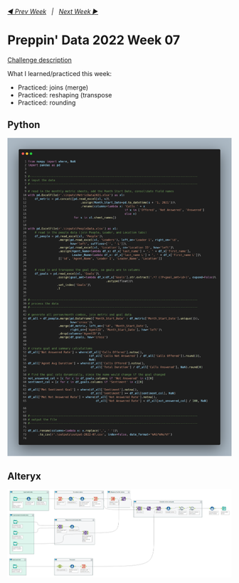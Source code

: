 <h6><a href="..\preppin-data-2022-06\README.md">◀  Prev Week</a>&nbsp;&nbsp;&nbsp;|&nbsp;&nbsp;&nbsp;<a href="..\preppin-data-2022-08\README.md">Next Week  ▶</a></h6>

# Preppin' Data 2022 Week 07

[Challenge description](https://preppindata.blogspot.com/2022/02/2022-week-7-call-center-agent-metrics.html)

What I learned/practiced this week:
* Practiced: joins (merge)
* Practiced: reshaping (transpose
* Practiced: rounding

## Python
<a href="preppin-data-2022-07.py">
<img src="img-python-code-2022-07.png?raw=true" alt="Python code">
</a>

## Alteryx
<a href="preppin-data-2022-07.yxzp">
<img src="img-alteryx-2022-07.png?raw=true" alt="Alteryx workflow">
</a>